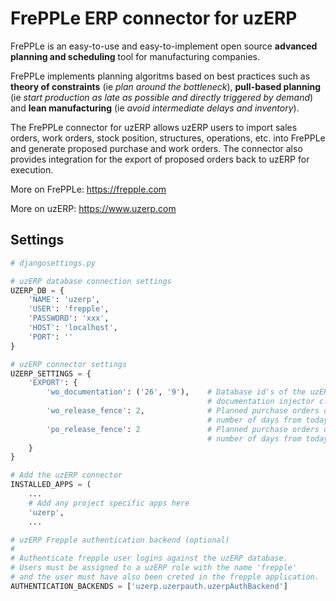 # FrePPLe ERP connector for uzERP

FrePPLe is an easy-to-use and easy-to-implement open source **advanced planning and scheduling** tool for manufacturing companies.

FrePPLe implements planning algoritms based on best practices such as **theory of constraints** (ie *plan around the bottleneck*), **pull-based planning** (ie *start production as late as possible and directly triggered by demand*) and **lean manufacturing** (ie *avoid intermediate delays and inventory*).

The FrePPLe connector for uzERP allows uzERP users to import sales orders, work orders, stock position, structures, operations, etc. into FrePPLe and generate proposed purchase and work orders. The connector also provides integration for the export of proposed orders back to uzERP for execution.

More on FrePPLe: https://frepple.com

More on uzERP: https://www.uzerp.com

## Settings

```python
# djangosettings.py

# uzERP database connection settings
UZERP_DB = {
	'NAME': 'uzerp',
	'USER': 'frepple',
	'PASSWORD': 'xxx',
	'HOST': 'localhost',
	'PORT': ''
}

# uzERP connector settings
UZERP_SETTINGS = {
	'EXPORT': {
		'wo_documentation': ('26', '9'),    # Database id's of the uzERP work order
											# documentation injector classes
		'wo_release_fence': 2,				# Planned purchase orders due to start after this
											# number of days from today will not be exported
		'po_release_fence': 2				# Planned purchase orders due to start after this
											# number of days from today will not be exported
	}
}

# Add the uzERP connector
INSTALLED_APPS = (
	...
    # Add any project specific apps here
    'uzerp',
	...

# uzERP Frepple authentication backend (optional)
#
# Authenticate frepple user logins against the uzERP database.
# Users must be assigned to a uzERP role with the name 'frepple'
# and the user must have also been creted in the frepple application.
AUTHENTICATION_BACKENDS = ['uzerp.uzerpauth.uzerpAuthBackend']
```
